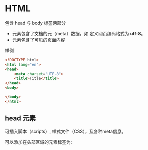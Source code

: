 # HTML

包含 head 与 body 标签两部分

- **<head>** 元素包含了文档的元（meta）数据，如 **<meta charset="utf-8">** 定义网页编码格式为 **utf-8**。
- **<body>** 元素包含了可见的页面内容

样例

```html
<!DOCTYPE html>
<html lang="en">
<head>
    <meta charset="UTF-8">
    <title>Title</title>
</head>
<body>

</body>
</html>
```

## head 元素

可插入脚本（scripts）, 样式文件（CSS），及各种meta信息。

可以添加在头部区域的元素标签为: <title>, <style>, <meta>, <link>, <script>, <noscript> 和 <base>：

- title：必须项。定义了浏览器工具栏、收藏夹、搜索引擎结果页面的标题

- meta：提供了元数据。元数据也不显示在页面上，但会被浏览器解析。比如网页的描述，关键词，文件的最后修改时间，作者。例如：

  ```html
  定义字符集：
  <meta charset="UTF-8">
  为搜索引擎定义关键词:
  <meta name="keywords" content="HTML, CSS, XML, XHTML, JavaScript">
  为网页定义描述内容:
  <meta name="description" content="免费 Web & 编程 教程">
  定义网页作者:
  <meta name="author" content="Runoob">
  ```

- link：定义了文档与外部资源之间的关系。通常用于链接到样式表。例如：

  ```html
  <head>
  <link rel="stylesheet" type="text/css" href="mystyle.css">
  </head>
  ```

- style：定义了HTML文档的样式文件引用地址。但通常用于内嵌 CSS 样式。。例如：

  ```html
  <head>
  <style type="text/css">
  body {background-color:yellow}
  p {color:blue}
  </style>
  </head>
  ```

- script：用于加载脚本文件，如JavaScript。

- base：描述了基本的链接地址/链接目标，该标签作为HTML文档中所有的链接标签的默认链接

## 常见DOM事件

| 鼠标事件                                                     | 键盘事件                                                     | 表单事件                                                  | 文档/窗口事件                                             |
| :----------------------------------------------------------- | :----------------------------------------------------------- | :-------------------------------------------------------- | :-------------------------------------------------------- |
| [click](https://www.runoob.com/jquery/event-click.html)      | [keypress](https://www.runoob.com/jquery/event-keypress.html) | [submit](https://www.runoob.com/jquery/event-submit.html) | [load](https://www.runoob.com/jquery/event-load.html)     |
| [dblclick](https://www.runoob.com/jquery/event-dblclick.html) | [keydown](https://www.runoob.com/jquery/event-keydown.html)  | [change](https://www.runoob.com/jquery/event-change.html) | [resize](https://www.runoob.com/jquery/event-resize.html) |
| [mouseenter](https://www.runoob.com/jquery/event-mouseenter.html) | [keyup](https://www.runoob.com/jquery/event-keyup.html)      | [focus](https://www.runoob.com/jquery/event-focus.html)   | [scroll](https://www.runoob.com/jquery/event-scroll.html) |
| [mouseleave](https://www.runoob.com/jquery/event-mouseleave.html) |                                                              | [blur](https://www.runoob.com/jquery/event-blur.html)     | [unload](https://www.runoob.com/jquery/event-unload.html) |
| [hover](https://www.runoob.com/jquery/event-hover.html)      |                                                              |                                                           |                                                           |

# CSS

## 引入方式

HTML有三种方式可以引入CSS：

- 内联样式- 在HTML元素中使用"style" **属性**

  ```html
  <p style="color:blue;margin-left:20px;">这是一个段落。</p>
  ```

- 内部样式表 -在HTML文档头部 <head> 区域使用<style> **元素** 来包含CSS

  ```html
  <head>
  <style type="text/css">
  body {background-color:yellow;}
  p {color:blue;}
  </style>
  </head>
  ```

- 外部引用 - 使用外部 CSS **文件** （最优雅的方式）

  ```html
  <head>
  <!-- 引入本地文件 -->
  <link rel="stylesheet" type="text/css" href="mystyle.css">
  <!-- 引入外部域的文件 -->
  <link href="https://maxcdn.bootstrapcdn.com/bootstrap/3.3.7/css/bootstrap.min.css" rel="stylesheet">
  </head>
  ```

# JavaScript 在HTML中的应用

## 引入方式

三种：

在页面<script>标签中嵌入JavaScript代码

```html
<html>
<head>
    <meta charset="UTF-8">
    <meta name="viewport" content="width=device-width, initial-scale=1.0">
    <meta http-equiv="X-UA-Compatible" content="ie=edge">
    <title>JavaScript的引入</title>
</head>
<body>
    <script>
        var a=1;
        alert(a);    
    </script>
</body>
</html>
```



通过<script>标签的src属性引入外部js文件

```html
<html>
<head>
    <meta charset="UTF-8">
    <meta name="viewport" content="width=device-width, initial-scale=1.0">
    <meta http-equiv="X-UA-Compatible" content="ie=edge">
    <title>JavaScript的引入</title>
</head>
<body>
    <!-- 引入本地文件 -->
    <script src="./script.js"></script>
    <!-- 引入外部域的文件 -->
    <script src="https://cdn.jsdelivr.net/npm/vue/dist/vue.js"></script>
</body>
</html>
```

元素事件中引用

```html
<input type="button" onclick="alert('message')" value="按键">
```

**注意：**

- 被引入的JavaScript脚本将按照<script>标签的顺序逐个执行，并且它们共享一个全局作用域。
- 标签<script>不仅可以在<body>中也可以出现在<head>中：

## npm 包管理工具

是JavaScript 的包管理工具。可以使用 npm 命令安装模块（默认下载到 ./node_modules 中）

​	**下载包**

```
npm install <Module Name>
```

下载后会生成一个package.json，位于模块的目录下，指明了下载的包的信息，类似于 java maven 的 pom.xml、python pip的 requirement.txt

​	**使用包**

使用脚本加载器require.js

```html
<!DOCTYPE html>
<html>
    <head>
        <script type="text/javascript" src="require.js"></script>
        <script type="text/javascript">
            <-- 引入 ./a.js 文件 -->
            require(["a"]);
        </script>
    </head>
    <body>
      <span>body</span>
    </body>
</html>
```

## require.js 加载器

解决的问题：

- 实现js文件的异步加载，避免网页失去响应
- 管理模块之间的依赖性，便于代码的编写和维护。

## 框架，脚本库，组件库

### JavaScript 脚本库

#### 	JQuery

​	JavaScript 脚本库，简化了DOM的操作，提供了 ajax，支持发送异步HTTP请求从而局部刷新页面。

​	2021年Jquery已经过时了，只有一些小外包公司、或者老项目维护才会使用 jquery。

​	Jquery是直接操作 dom，而现代框架 Vue 与 React 是有虚拟 dom，不需要直接操作 dom。

#### 	ajax

​	是 jquery 提出的异步HTTP请求框架

#### 	axios

​	进一步封装了 jquery 的 ajax，使得可以直接发送异步请求，而不需要导入 jquery 脚本

### JavaScript 框架

#### Vue 

类似于后端的 Sring。国内的主流前端框架。

（有很多基于Vue的UI组件库 https://www.cnblogs.com/zdz8207/p/vue-ui-framework.html）

有虚拟 DOM，不用程序员手动改操作 html 的原 dom

有条件语句、循环语句、事件处理器等。

例子如下：

- 创建了 Vue 实例，使用 **el: '#app'** 绑定了 **<div id="app">**
- 使用 message 动态填充 html 页面内容

```html
<!DOCTYPE html>
<html>
<head>
<meta charset="utf-8">
<title>Vue 测试实例 - 菜鸟教程(runoob.com)</title>
<script src="https://unpkg.com/vue/dist/vue.js"></script>
</head>
<body>
<div id="app">
  <p>{{ message }}</p>
</div>

<script>
new Vue({
  el: '#app',
  data: {
    message: 'Hello Vue.js!'
  }
})
</script>
</body>
</html>
```

下面第二个例子，自定义了一个<runoob>标签（组件）：

```html
<!DOCTYPE html>
<html>
<head>
<meta charset="utf-8">
<title>Vue 测试实例 - 菜鸟教程(runoob.com)</title>
<script src="https://cdn.staticfile.org/vue/2.2.2/vue.min.js"></script>
</head>
<body>
<div id="app">
	<runoob></runoob>
</div>

<script>
// 注册
Vue.component('runoob', {
  template: '<h1>自定义组件!</h1>'
})
// 创建根实例
new Vue({
  el: '#app'
})
</script>
</body>
</html>
```

#### React

facebook开源的前端框架，目前大厂用的比较多，比 vue 难一些，github 的 star 少一些



### JavaScript 组件库（UI库）

#### 	Bootstrap

​	一个比较老的UI组件库，2021年已经过时了。它提供的栅格系统也可以使用

- 定义好了很多CSS样式与JavaScript命令
- 提供了一个栅格系统，便于开发者构建响应式界面（根据设备的屏幕大小自动调整界面样式）

比如下列例子：

- 把组件放在<div class="container mt-3"> （容器）下
- 使用了 bootstrap 提供的进度条

```html
<!DOCTYPE html>
<html>
<head>
  <title>Bootstrap5 实例</title>
  <meta charset="utf-8">
  <meta name="viewport" content="width=device-width, initial-scale=1">
  <link href="https://cdn.staticfile.org/twitter-bootstrap/5.1.1/css/bootstrap.min.css" rel="stylesheet">
  <script src="https://cdn.staticfile.org/twitter-bootstrap/5.1.1/js/bootstrap.bundle.min.js"></script>
</head>
<body>

<div class="container mt-3">
  <h2>基本进度条</h2>
  <p>要创建一个默认的进度条，可以在容器元素上添加 .progress 类，在子元素上添加 progress-bar 类，并设置进度条进度情况：:</p>
  <div class="progress">
    <div class="progress-bar" style="width:70%"></div>
  </div>
</div>

</body>
</html>
```

### 



例如下列例子中：

- 在`$(document).ready();`中写js代码
- 使用`$("button")`快速选中button元素
- 调用 jquery 封装的 click、hide 方法

```html
<!DOCTYPE html>
<html>
<head>
    <meta charset="utf-8">
    <title>Jquery点击后隐藏样例</title>
    <script src="https://cdn.staticfile.org/jquery/2.0.0/jquery.min.js">
    </script>
    <script>
        $(document).ready(function () {
            $("button").click(function () {
                $("p").hide();
            });
        });
    </script>
</head>

<body>
<h2>这是一个标题</h2>
<p>这是一个段落。</p>
<p>这是另一个段落。</p>
<button>点我</button>
</body>
</html>
```

#### ElementUI

饿了么团队开源的UI组件库，基于 Vue 框架





# Thymeleaf

一个模板引擎，使用了写特殊的标签增强了HTML，可以访问后端数据

中文教程：https://fanlychie.github.io/post/thymeleaf.html

声明使用Thymeleaf：

```html
<html xmlns:th="http://www.thymeleaf.org">
```

## 简单语法

| 语法 |              名称              |      描述      |          作用          |
| :--: | :----------------------------: | :------------: | :--------------------: |
| ${…} |      Variable Expressions      |   变量表达式   |   取出上下文变量的值   |
| *{…} | Selection Variable Expressions | 选择变量表达式 | 取出选择的对象的属性值 |
| #{…} |      Message Expressions       |   消息表达式   | 使文字消息国际化，I18N |
| @{…} |      Link URL Expressions      |   链接表达式   | 用于表示各种超链接地址 |
| ~{…} |      Fragment Expressions      |   片段表达式   | 引用一段公共的代码片段 |

例子：

```html
变量表达式:
<p th:text="${message}"></p>
链接表达式：
<p th:text="@{https://fanlychie.github.io}"></p> // 绝对地址
<p th:text="@{commons/base.html}"></p> // 页面相对地址
<p th:text="@{/css/mian.css}"></p> // 上下文相对地址（相对于当前的服务）
<p th:text="@{~/image/upload}"></p> // 服务器相对地址（相对于部署在同一个服务器中的不同服务）
链接表达式 参数使用示例：
<!-- /css/mian.css?v=1.0 -->
<p th:text="@{/css/mian.css(v=1.0)}"></p>
<!-- /user/order?username=fanlychie -->
<p th:text="@{/user/order(username=${session.user.name})}"></p>
<!-- /user/order?username=fanlychie&status=PAIED -->
<p th:text="@{/user/order(username=${session.user.name},status='PAIED')}"></p>
<!-- /user/fanlychie/info (username=${session.user.name}) 是为了定义一个变量username -->
<p th:text="@{/user/{username}/info(username=${session.user.name})}"></p>
```



## 文本操作

```html
字符串拼接：
<p th:text="'Welcome to ' + ${location} + '!'"></p>
字面值替换：
<p th:text="|Welcome to ${location}!|"></p>
```

## 遍历

遍历（迭代）的语法`th:each="自定义的元素变量名称 : ${集合变量名称}"`：

```html
<div>
    <spn>所在城市：</spn>
    <select name="mycity">
        <option th:each="city, status : ${cities}" th:text="${city.name}" th:item-index="${status.count}"></option>
    </select>
</div>
```

属性`th:each`提供了一个用于跟踪迭代的状态变量，它包含以下几个属性：

|  属性   |  类型   |               描述               |
| :-----: | :-----: | :------------------------------: |
|  index  |   int   |    当前迭代的索引，从 0 开始     |
|  count  |   int   |    当前迭代的计数，从 1 开始     |
|  size   |   int   |        集合中元素的总个数        |
| current |   int   |          当前的元素对象          |
|  even   | boolean |     当前迭代的计数是否是偶数     |
|   odd   | boolean |     当前迭代的计数是否是奇数     |
|  first  | boolean |  当前元素是否是集合的第一个元素  |
|  last   | boolean | 当前元素是否是集合的最后一个元素 |

## 条件判断

```html
条件为真时显示：
<a th:href="@{/user/order(uid=${user.id})}" th:if="${user != null}">我的订单</a>
条件为假时显示：
<a th:href="@{/user/order(uid=${user.id})}" th:unless="${user == null}">我的订单</a>
多路选择：
<div th:switch="${user.role}">
    <p th:case="admin">管理员</p>
    <p th:case="user">普通用户</p>
</div>
```

## 内联表达式

`[[]]`相当于`th:text`，对含有 HTML 标签的内容自动进行字符转义。

```html
<p>The message is : [[${htmlContent}]]</p>
```

